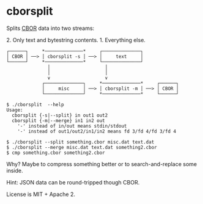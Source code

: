 # cborsplit

Splits [CBOR][1] data into two streams:

2\. Only text and bytestring contents.
1\. Everything else.

```
┌──────┐     *──────────────*     ┌──────────────┐
│ CBOR │ ──> │ cborsplit -s │ ──> │     text     │
└──────┘     *──────────────*     └──────────────┘
               │                    │
               │                    │
               ∨                    ∨
             ┌──────────────┐     *──────────────*     ┌──────┐
             │     misc     │ ──> │ cborsplit -m │ ──> │ CBOR │
             └──────────────┘     *──────────────*     └──────┘
```

```
$ ./cborsplit  --help
Usage:
  cborsplit {-s|--split} in out1 out2
  cborsplit {-m|--merge} in1 in2 out
    '-' instead of in/out means stdin/stdout
    '-' instead of out1/out2/in1/in2 means fd 3/fd 4/fd 3/fd 4

$ ./cborsplit --split something.cbor misc.dat text.dat
$ ./cborsplit --merge misc.dat text.dat something2.cbor
$ cmp something.cbor something2.cbor
```

Why? Maybe to compress something better or to search-and-replace some inside.

Hint: JSON data can be round-tripped though CBOR.

License is MIT + Apache 2.

[1]:https://github.com/cbor/spec-with-errata-fixed/blob/master/rfc7049-errata-corrected.txt
